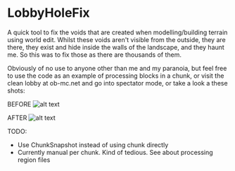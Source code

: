 # LobbyHoleFix

A quick tool to fix the voids that are created when modelling/building terrain using world edit. Whilst these voids aren't visible from the outside, they are there, they exist and hide inside the walls of the landscape, and they haunt me. So this was to fix those as there are thousands of them.

Obviously of no use to anyone other than me and my paranoia, but feel free to use the code as an example of processing blocks in a chunk, or visit the clean lobby at ob-mc.net and go into spectator mode, or take a look a these shots:

BEFORE
![alt text](https://ob-mc.net/repo/lobby-pre-cleanup.png)

AFTER
![alt text](https://ob-mc.net/repo/lobby-post-cleanup.png)

TODO:
* Use ChunkSnapshot instead of using chunk directly
* Currently manual per chunk. Kind of tedious. See about processing region files
